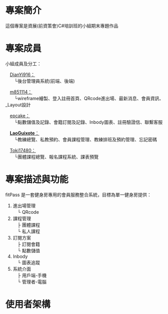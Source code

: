 # 專案簡介
這個專案是資展(前資策會)C#培訓班的小組期末專題作品

# 專案成員
小組成員及分工：  

　<a href="https://github.com/DianYi916">DianYi916：</a>  
　　└後台管理員系統(前端、後端)  
  
　<a href="https://github.com/m851114">m851114：</a>  
　　└wireframe繪製、登入註冊首頁、QRcode進出場、最新消息、會員資訊、_Layout設計  
  
　<a href="https://github.com/epcake">epcake：</a>  
　　└點數儲值及記錄、會籍訂閱及記錄、Inbody圖表、註冊驗證信、聯繫客服  
  
　<a href="https://github.com/LaoGuixote">**LaoGuixote**：</a>  
　　└教練總覽、私教預約、會員課程管理、教練排班及預約管理、忘記密碼  
  
　<a href="https://github.com/Toki17480">Toki17480：</a>  
　　└團體課程總覽、報名課程系統、課表預覽  

# 專案描述與功能
fitPass 是一套健身房專用的會員服務整合系統，目標為單一健身房提供：  
1. 進出場管理  
　└ QRcode
2. 課程管理  
　├ 團體課程  
　└ 私人課程  
4. 訂閱方案  
　├ 訂閱會籍  
　└ 點數儲值  
5. Inbody  
　└ 圖表追蹤  
6. 系統介面  
　├ 用戶端-手機  
　└ 管理者-電腦  

# 使用者架構

